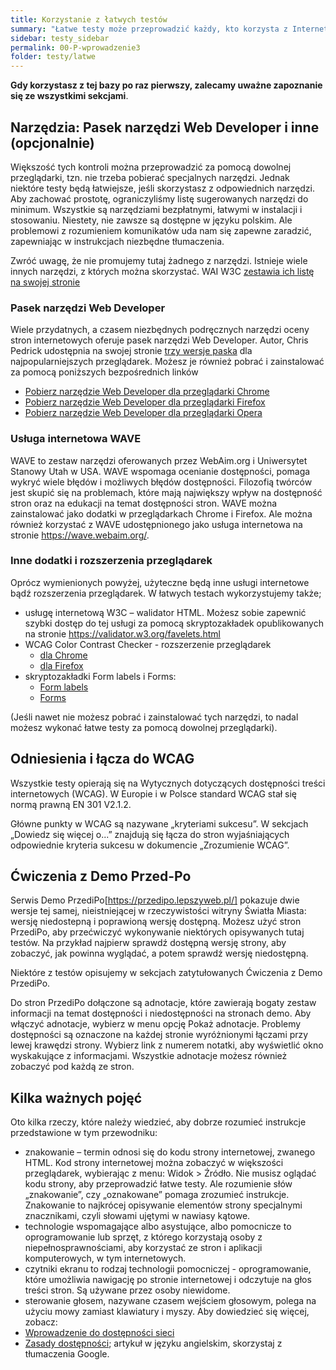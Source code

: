 ```yaml
---
title: Korzystanie z łatwych testów
summary: "Łatwe testy może przeprowadzić każdy, kto korzysta z Internetu. Nie potrzebujesz specjalnej wiedzy ani umiejętności. Niektóre testy wymagają obejrzenia strony bądź posłuchania dźwięku. Inne wymagają zastosowania prostych narzędzi. Ale ogólnie rzecz biorąc są to testy łatwe do przeprowadzenia."
sidebar: testy_sidebar
permalink: 00-P-wprowadzenie3
folder: testy/latwe
---
```




**Gdy korzystasz z tej bazy po raz pierwszy, zalecamy uważne zapoznanie się ze  wszystkimi sekcjami**.

## Narzędzia: Pasek narzędzi Web Developer i inne (opcjonalnie)
Większość tych kontroli można przeprowadzić za pomocą dowolnej przeglądarki, tzn. nie trzeba pobierać specjalnych narzędzi.
Jednak niektóre testy będą łatwiejsze, jeśli skorzystasz z odpowiednich narzędzi. Aby zachować prostotę, ograniczyliśmy listę sugerowanych narzędzi do minimum. Wszystkie są narzędziami bezpłatnymi, łatwymi w instalacji i stosowaniu. Niestety, nie zawsze są dostępne w języku polskim. Ale problemowi z rozumieniem komunikatów uda nam się zapewne zaradzić, zapewniając w instrukcjach niezbędne tłumaczenia.

Zwróć uwagę, że nie promujemy tutaj żadnego z narzędzi. Istnieje wiele innych narzędzi, z których można skorzystać. WAI W3C [zestawia ich listę na swojej stronie]( http://www.w3.org/WAI/eval/selectingtools)

### Pasek narzędzi Web Developer
Wiele przydatnych, a czasem niezbędnych podręcznych narzędzi oceny stron internetowych oferuje  pasek narzędzi Web Developer. Autor, Chris Pedrick udostępnia na swojej stronie [trzy wersje paska]( https://chrispederick.com/work/web-developer/) dla najpopularniejszych przeglądarek. Możesz je również pobrać i zainstalować za pomocą poniższych bezpośrednich linków  
-	[Pobierz narzędzie Web Developer dla przeglądarki Chrome](https://chrome.google.com/webstore/detail/web-developer/bfbameneiokkgbdmiekhjnmfkcnldhhm?hl=pl)
-	[Pobierz narzędzie Web Developer dla przeglądarki Firefox](https://addons.mozilla.org/pl/firefox/addon/web-developer/)
-	[Pobierz narzędzie Web Developer dla przeglądarki Opera](https://addons.opera.com/pl/extensions/details/web-developer/)

### Usługa internetowa WAVE
WAVE to zestaw narzędzi oferowanych przez WebAim.org i Uniwersytet Stanowy Utah w USA. WAVE wspomaga ocenianie dostępności, pomaga wykryć wiele błędów i możliwych błędów dostępności. Filozofią twórców jest skupić się na problemach, które mają największy wpływ na dostępność stron oraz na edukacji na temat dostępności stron.
WAVE można zainstalować jako dodatki w przeglądarkach Chrome i Firefox. Ale można również korzystać z WAVE udostępnionego jako usługa internetowa na stronie https://wave.webaim.org/.

### Inne dodatki i rozszerzenia przeglądarek
Oprócz wymienionych powyżej, użyteczne będą inne usługi internetowe bądź rozszerzenia przeglądarek. W łatwych testach wykorzystujemy także;
- usługę internetową W3C – walidator HTML. Możesz sobie zapewnić szybki dostęp do tej usługi za pomocą skryptozakładek opublikowanych na stronie https://validator.w3.org/favelets.html
- WCAG Color Contrast Checker - rozszerzenie przeglądarek
  - [dla Chrome](https://chrome.google.com/webstore/detail/wcag-color-contrast-check/plnahcmalebffmaghcpcmpaciebdhgdf)
  - [dla Firefox](https://addons.mozilla.org/pl/firefox/addon/wcag-contrast-checker/)
- skryptozakładki Form labels i Forms:
  - [Form labels](https://jimthatcher.com/favelets/)
  - [Forms]( http://pauljadam.com/bookmarklets/index.html)  

(Jeśli nawet nie możesz pobrać i zainstalować tych narzędzi, to nadal możesz wykonać łatwe testy za pomocą dowolnej przeglądarki).

## Odniesienia i łącza do WCAG
Wszystkie testy opierają się na Wytycznych dotyczących dostępności treści internetowych (WCAG). W Europie i w Polsce standard WCAG stał się normą prawną EN 301 V2.1.2.

Główne punkty w WCAG są nazywane „kryteriami sukcesu”. W sekcjach „Dowiedz się więcej o...” znajdują się łącza do stron wyjaśniających odpowiednie kryteria sukcesu w dokumencie „Zrozumienie WCAG”.

## Ćwiczenia z Demo Przed-Po  
Serwis Demo PrzediPo[https://przedipo.lepszyweb.pl/] pokazuje dwie wersje tej samej, nieistniejącej w rzeczywistości witryny Światła Miasta: wersję niedostepną i poprawioną wersję dostępną. Możesz użyć stron PrzediPo, aby przećwiczyć wykonywanie niektórych opisywanych tutaj testów. Na przykład najpierw sprawdź dostępną wersję strony, aby zobaczyć, jak powinna wyglądać, a potem sprawdź wersję niedostępną.

Niektóre z testów opisujemy w sekcjach zatytułowanych Ćwiczenia z Demo PrzediPo.

Do stron PrzediPo dołączone są adnotacje, które zawierają bogaty zestaw informacji na temat dostępności i niedostępności na stronach demo. Aby włączyć adnotacje, wybierz w menu opcję Pokaż adnotacje. Problemy dostępności są oznaczone na każdej stronie wyróżnionymi łączami przy lewej krawędzi strony. Wybierz link z numerem notatki, aby wyświetlić okno wyskakujące z informacjami. Wszystkie adnotacje możesz również zobaczyć pod każdą ze stron.  

## Kilka ważnych pojęć

Oto kilka rzeczy, które należy wiedzieć, aby dobrze rozumieć instrukcje przedstawione w tym przewodniku:
-	znakowanie – termin odnosi się do kodu strony internetowej, zwanego HTML. Kod strony internetowej można zobaczyć w większości przeglądarek, wybierając z menu: Widok > Źródło. Nie musisz oglądać kodu strony, aby przeprowadzić łatwe testy. Ale rozumienie słów „znakowanie”, czy „oznakowane” pomaga zrozumieć instrukcje. Znakowanie to najkrócej opisywanie elementów strony specjalnymi znacznikami, czyli słowami ujętymi w nawiasy kątowe.  
-	technologie wspomagające albo asystujące, albo pomocnicze to oprogramowanie lub sprzęt, z którego korzystają osoby z niepełnosprawnościami, aby korzystać ze stron i aplikacji komputerowych, w tym internetowych.
-	czytniki ekranu to rodzaj technologii pomocniczej - oprogramowanie, które umożliwia nawigację po stronie internetowej i odczytuje na głos treści stron. Są używane przez osoby niewidome.
-	sterowanie głosem, nazywane czasem wejściem głosowym, polega na użyciu mowy zamiast klawiatury i myszy.
Aby dowiedzieć się więcej, zobacz:
-	[Wprowadzenie do dostępności sieci](http://dostepny.joomla.pl/dostepnosc/internet-dla-wszystkich/50-wprowadzenie-do-dostepnosci-sieci)
-	[Zasady dostępności](https://www.w3.org/WAI/fundamentals/accessibility-principles/); artykuł w języku angielskim, skorzystaj z tłumaczenia Google.
